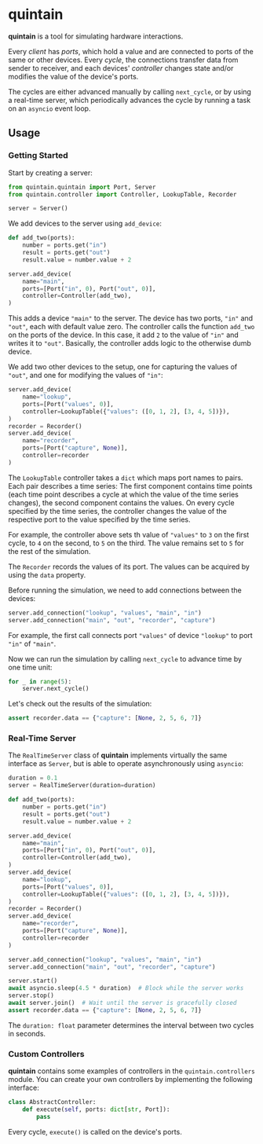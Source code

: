 # quintain

**quintain** is a tool for simulating hardware interactions.

Every _client_ has _ports_, which hold a value and are connected to ports of the
same or other devices. Every _cycle_, the connections transfer data from sender
to receiver, and each devices' _controller_ changes state and/or modifies the
value of the device's ports.

The cycles are either advanced manually by calling `next_cycle`, or by using a
real-time server, which periodically advances the cycle by running a task on an
`asyncio` event loop.

## Usage

### Getting Started

Start by creating a server:

```python
from quintain.quintain import Port, Server
from quintain.controller import Controller, LookupTable, Recorder

server = Server()
```

We add devices to the server using `add_device`:

```python
def add_two(ports):
    number = ports.get("in")
    result = ports.get("out")
    result.value = number.value + 2

server.add_device(
    name="main",
    ports=[Port("in", 0), Port("out", 0)],
    controller=Controller(add_two),
)
```

This adds a device `"main"` to the server. The device has two ports, `"in"` and
`"out"`, each with default value zero. The controller calls the function
`add_two` on the ports of the device. In this case, it add `2` to the value of
`"in"` and writes it to `"out"`. Basically, the controller adds logic to
the otherwise dumb device.

We add two other devices to the setup, one for capturing the values of `"out"`,
and one for modifying the values of `"in"`:

```python
server.add_device(
    name="lookup",
    ports=[Port("values", 0)],
    controller=LookupTable({"values": ([0, 1, 2], [3, 4, 5])}),
)
recorder = Recorder()
server.add_device(
    name="recorder",
    ports=[Port("capture", None)],
    controller=recorder
)
```

The `LookupTable` controller takes a `dict` which maps port names to pairs. Each
pair describes a time series: The first component contains time points (each
time point describes a cycle at which the value of the time series changes), the
second component contains the values. On every cycle specified by the time
series, the controller changes the value of the respective port to the value
specified by the time series.

For example, the controller above sets th value of `"values"` to `3` on the
first cycle, to `4` on the second, to `5` on the third. The value remains set to
`5` for the rest of the simulation.

The `Recorder` records the values of its port. The values can be acquired by
using the `data` property.

Before running the simulation, we need to add connections between the devices:

```python
server.add_connection("lookup", "values", "main", "in")
server.add_connection("main", "out", "recorder", "capture")
```

For example, the first call connects port `"values"` of device `"lookup"` to
port `"in"` of `"main"`.

Now we can run the simulation by calling `next_cycle` to advance time by one time unit:

```python
for _ in range(5):
    server.next_cycle()
```

Let's check out the results of the simulation:

```python
assert recorder.data == {"capture": [None, 2, 5, 6, 7]}
```


### Real-Time Server

The `RealTimeServer` class of **quintain** implements virtually the same interface as
`Server`, but is able to operate asynchronously using `asyncio`:

```python
duration = 0.1
server = RealTimeServer(duration=duration)

def add_two(ports):
    number = ports.get("in")
    result = ports.get("out")
    result.value = number.value + 2

server.add_device(
    name="main",
    ports=[Port("in", 0), Port("out", 0)],
    controller=Controller(add_two),
)
server.add_device(
    name="lookup",
    ports=[Port("values", 0)],
    controller=LookupTable({"values": ([0, 1, 2], [3, 4, 5])}),
)
recorder = Recorder()
server.add_device(
    name="recorder",
    ports=[Port("capture", None)],
    controller=recorder
)

server.add_connection("lookup", "values", "main", "in")
server.add_connection("main", "out", "recorder", "capture")

server.start()
await asyncio.sleep(4.5 * duration)  # Block while the server works
server.stop()
await server.join()  # Wait until the server is gracefully closed
assert recorder.data == {"capture": [None, 2, 5, 6, 7]}
```

The `duration: float` parameter determines the interval between two cycles in
seconds.


### Custom Controllers

**quintain** contains some examples of controllers in the
`quintain.controllers` module. You can create your own controllers by
implementing the following interface:

```python
class AbstractController:
    def execute(self, ports: dict[str, Port]):
        pass
```

Every cycle, `execute()` is called on the device's ports.
